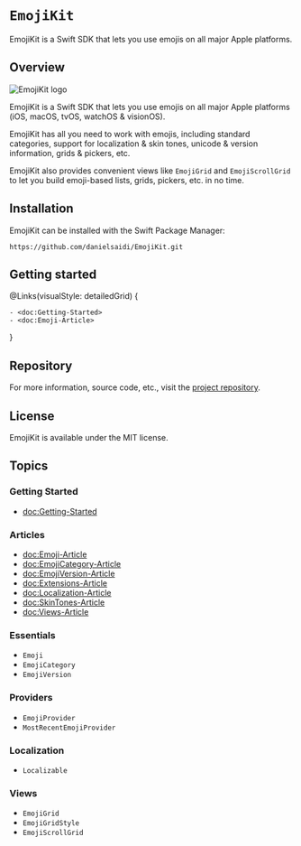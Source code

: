 # ``EmojiKit``

EmojiKit is a Swift SDK that lets you use emojis on all major Apple platforms.



## Overview

![EmojiKit logo](Logo.png)

EmojiKit is a Swift SDK that lets you use emojis on all major Apple platforms (iOS, macOS, tvOS, watchOS & visionOS).

EmojiKit has all you need to work with emojis, including standard categories, support for localization & skin tones, unicode & version information, grids & pickers, etc.

EmojiKit also provides convenient views like ``EmojiGrid`` and ``EmojiScrollGrid`` to let you build emoji-based lists, grids, pickers, etc. in no time.



## Installation

EmojiKit can be installed with the Swift Package Manager:

```
https://github.com/danielsaidi/EmojiKit.git
```



## Getting started

@Links(visualStyle: detailedGrid) {
    
    - <doc:Getting-Started>
    - <doc:Emoji-Article>
}



## Repository

For more information, source code, etc., visit the [project repository](https://github.com/danielsaidi/emojikit).



## License

EmojiKit is available under the MIT license.



## Topics

### Getting Started

- <doc:Getting-Started>

### Articles

- <doc:Emoji-Article>
- <doc:EmojiCategory-Article>
- <doc:EmojiVersion-Article>
- <doc:Extensions-Article>
- <doc:Localization-Article>
- <doc:SkinTones-Article>
- <doc:Views-Article>

### Essentials

- ``Emoji``
- ``EmojiCategory``
- ``EmojiVersion``

### Providers

- ``EmojiProvider``
- ``MostRecentEmojiProvider``

### Localization

- ``Localizable``

### Views

- ``EmojiGrid``
- ``EmojiGridStyle``
- ``EmojiScrollGrid``
